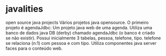 # javalities
open source java projects
Vários projetos java opensource.
O primeiro projeto é agendaJdbc:
Um projeto java web de uma agenda.
Utiliza uma banco de dados java DB (derby) chamado agendaJdbc (o banco é criado se não existir).
Possui inicialmente 3 tabelas, pessoa, telefone, tipo.
telefone se relaciona (n:1) com pessoa e com tipo.
Utiliza componentes java server faces para o conteúdo web.
